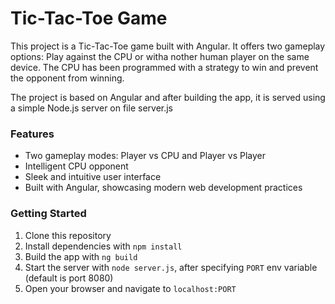 # Tic-Tac-Toe Game

This project is a Tic-Tac-Toe game built with Angular. It offers two gameplay options: Play against the CPU or witha nother human player on the same device. The CPU has been programmed with a strategy to win and prevent the opponent from winning.

The project is based on Angular and after building the app, it is served using a simple Node.js server on file server.js

### Features

- Two gameplay modes: Player vs CPU and Player vs Player
- Intelligent CPU opponent
- Sleek and intuitive user interface
- Built with Angular, showcasing modern web development practices

### Getting Started

1. Clone this repository
2. Install dependencies with `npm install`
3. Build the app with `ng build`
4. Start the server with `node server.js`, after specifying `PORT` env variable (default is port 8080)
5. Open your browser and navigate to `localhost:PORT`
